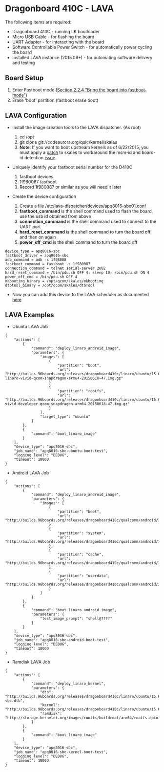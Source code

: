 # Dragonboard 410C - LAVA

The following items are required:
* Dragonboard 410C - running LK bootloader
* Micro USB Cable - for flashing the board
* UART Adapter - for interacting with the board
* Software Controllable Power Switch  - for automatically power cycling the board
* Installed LAVA instance (2015.06+) - for automating software delivery and testing

## Board Setup

1. Enter Fastboot mode ([Section 2.2.4 "Bring the board into fastboot-mode"](https://github.com/96boards/documentation/blob/master/dragonboard410c/LinuxUserGuide_DragonBoard.pdf))
2. Erase 'boot' partition (fastboot erase boot)

## LAVA Configuration

* Install the image creation tools to the LAVA dispatcher. (As root)
  1. cd /opt
  2. git clone git://codeaurora.org/quic/kernel/skales
  3. **Note**: If you want to boot upstream kernels as of 6/22/2015, you must apply a [patch](https://drive.google.com/a/linaro.org/file/d/0B9NXjOlmLD7QZ2J1U2s0MkVFT0hUVWFGNTd6cHRTaXBrZDdF/view?usp=sharing) to skales to workaround the msm-id and board-id detection [issue](http://lists.infradead.org/pipermail/linux-arm-kernel/2015-March/327857.html).

* Uniquely identify your fastboot serial number for the D410C
  1. fastboot devices
  2. 1f980087 fastboot
  3. Record 1f980087 or similar as you will need it later

* Create the device configuration
  1. Create a file /etc/lava-dispatcher/devices/apq8016-sbc01.conf
  2. **fastboot_command** is the shell command used to flash the board, use the usb id obtained from above
  3. **connection_command** is the shell command used to connect to the UART port
  4. **hard_reset_command** is the shell command to turn the board off and then on again
  5. **power_off_cmd** is the shell command to turn the board off

```
device_type = apq8016-sbc
fastboot_driver = apq8016-sbc
adb_command = adb -s 1f98008
fastboot_command = fastboot -s 1f980087
connection_command = telnet serial-server 2002
hard_reset_command = /bin/pdu.sh OFF 4; sleep 10; /bin/pdu.sh ON 4
power_off_cmd = /bin/pdu.sh OFF 4
mkbootimg_binary = /opt/qcom/skales/mkbootimg
dtbtool_binary = /opt/qcom/skales/dtbTool
```

 * Now you can add this device to the LAVA scheduler as documented [here](https://validation.linaro.org/static/docs/lava-image-creation.html#adding-to-the-scheduler)

## LAVA Examples

  * Ubuntu LAVA Job
```
{
    "actions": [
        {
            "command": "deploy_linaro_android_image",
            "parameters": {
                "images": [
                    {
                        "partition": "boot",
                        "url": "http://builds.96boards.org/releases/dragonboard410c/linaro/ubuntu/15.06/boot-linaro-vivid-qcom-snapdragon-arm64-20150618-47.img.gz"
                    },
                    {
                        "partition": "rootfs",
                        "url": "http://builds.96boards.org/releases/dragonboard410c/linaro/ubuntu/15.06/linaro-vivid-developer-qcom-snapdragon-arm64-20150618-47.img.gz"
                    }
                ],
                "target_type": "ubuntu"
            }
        },
        {
            "command": "boot_linaro_image"
        }
    ],
    "device_type": "apq8016-sbc",
    "job_name": "apq8016-sbc-ubuntu-boot-test",
    "logging_level": "DEBUG",
    "timeout": 18000
}
```

* Android LAVA Job

```
{
    "actions": [
        {
            "command": "deploy_linaro_android_image",
            "parameters": {
                "images": [
                    {
                        "partition": "boot",
                        "url": "http://builds.96boards.org/releases/dragonboard410c/qualcomm/android/15.06/boot.img.tar.xz"
                    },
                    {
                        "partition": "system",
                        "url": "http://builds.96boards.org/releases/dragonboard410c/qualcomm/android/15.06/system.img.tar.xz"
                    },
                    {
                        "partition": "cache",
                        "url": "http://builds.96boards.org/releases/dragonboard410c/qualcomm/android/15.06/cache.img.tar.xz"
                    },
                    {
                        "partition": "userdata",
                        "url": "http://builds.96boards.org/releases/dragonboard410c/qualcomm/android/15.06/userdata.img.tar.xz"
                    }
                ]
            }
        },
        {
            "command": "boot_linaro_android_image",
            "parameters": {
                "test_image_prompt": "shell@????"
            }
        }
    ],
    "device_type": "apq8016-sbc",
    "job_name": "apq8016-sbc-android-boot-test",
    "logging_level": "DEBUG",
    "timeout": 18000
}
```

* Ramdisk LAVA Job

```
{
    "actions": [
        {
            "command": "deploy_linaro_kernel",
            "parameters": {
                "dtb": "http://builds.96boards.org/releases/dragonboard410c/linaro/ubuntu/15.06/apq8016-sbc.dtb",
                "kernel": "http://builds.96boards.org/releases/dragonboard410c/linaro/ubuntu/15.06/Image",
                "ramdisk": "http://storage.kernelci.org/images/rootfs/buildroot/arm64/rootfs.cpio.gz"
            }
        },
        {
            "command": "boot_linaro_image"
        }
    ],
    "device_type": "apq8016-sbc",
    "job_name": "apq8016-sbc-kernel-boot-test",
    "logging_level": "DEBUG",
    "timeout": 18000
}
```